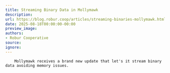 ```yaml
---
title: Streaming Binary Data in Mollymawk
description:
url: https://blog.robur.coop/articles/streaming-binaries-mollymawk.html
date: 2025-08-18T00:00:00-00:00
preview_image:
authors:
- Robur Cooperative
source:
ignore:
---
```



        Mollymawk receives a brand new update that let's it stream binary data avoiding memory issues.
      
